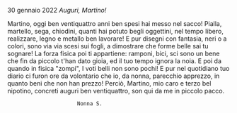 ---
---

30 gennaio 2022
*Auguri, Martino!*

Martino, oggi ben ventiquattro
anni ben spesi hai messo nel sacco!
Pialla, martello, sega, chiodini,
quanti hai potuto begli oggettini,
nel tempo libero, realizzare,
legno e metallo ben lavorare!
E pur disegni con fantasia,
neri o a colori, sono via via
scesi sui fogli, a dimostrare
che forme belle sai tu sognare! 
La forza fisica poi ti appartiene:
ramponi, bici, sci sono un bene
che fin da piccolo t'han dato gioia, 
ed il tuo tempo ignora la noia. 
E poi da quando in fisica "zompi", 
I voti belli non sono pochi! 
E pur nel quotidiano tuo diario
ci furon ore da volontario
che io, da nonna, parecchio apprezzo, 
in quanto beni che non han prezzo! 
Perciò, Martino, mio caro e terzo bel nipotino, 
concreti auguri ben ventiquattro, 
son qui da me in piccolo pacco.

                          Nonna S.
